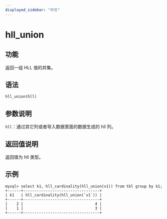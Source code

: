 ```yaml
---
displayed_sidebar: "中文"
---
```



# hll_union

## 功能

返回一组 HLL 值的并集。

## 语法

```Haskell
hll_union(hll)
```

## 参数说明

`hll`：通过其它列或者导入数据里面的数据生成的 hll 列。

## 返回值说明

返回值为 hll 类型。

## 示例

```Plain
mysql> select k1, hll_cardinality(hll_union(v1)) from tbl group by k1;
+------+----------------------------------+
| k1   | hll_cardinality(hll_union(`v1`)) |
+------+----------------------------------+
|    2 |                                4 |
|    1 |                                3 |
+------+----------------------------------+
```